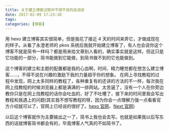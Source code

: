 ```yaml
---
title: 关于建立博客过程中不得不说的血泪史
date: 2017-02-09 17:23:18
tags:   
categories: [博客]  
---
```


用 hexo 建立博客其实很简单，但是我花了接近 4 天的时间来弄它，才做成现在的样子。从看了永澄老师的 pkos 系统后我就开始建立博客了，有人也会说你这个博客不就是简书一样吗？都是用来给文章别人看的，确实事实就是这样。但这只是它功能的一部分，简书能做到它能做，到简书做不到的它也能做到。
<!--more-->

这个博客的建立和主题的配置都是我的心血啊，时间、精力睡觉都在想怎么建立博客……，不得不说在兴趣的激励下我的力量超乎你的想象。
在网上寻找教程的过程中发现，网上太多同样的教程了，各种重复有的还讲的方法的不一样，每次我在网上找教程的时候浏览器上都是满满的一排网站。太苦逼了，没有一个人在你旁边教你只是在网上找教程的话你会吐血的，好了不吐槽了，接下来的时间里我会写出教程和我遇上的问题(其实我不想写教程的呀，因为你会一点理解力强一点看看官方介绍就可以了，官网上已经说的很好了。[hexo 官网](https://hexo.io/zh-cn/docs/)、[Next 官网](http://theme-next.iissnan.com/))

以后这个博客就作为主要输出之一了，简书上我也会去写。也就是如果我以后写东西的话就博客简书都会有的，毕竟博客人气真的不如简书了。
